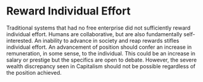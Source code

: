 # Reward Individual Effort

Traditional systems that had no free enterprise did not sufficiently reward individual effort. Humans are collaborative, but are also fundamentally self-interested. An inability to advance in society and reap rewards stifles individual effort.
An advancement of position should confer an increase in remuneration, in some sense, to the individual. This could be an increase in salary or prestige but the specifics are open to debate. However, the severe wealth discrepancy seen in Capitalism should not be possible regardless of the position achieved.
